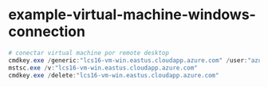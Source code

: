 # example-virtual-machine-windows-connection

```powershell
# conectar virtual machine por remote desktop
cmdkey.exe /generic:"lcs16-vm-win.eastus.cloudapp.azure.com" /user:"azureadministrator" /pass:"azureprueba123*"
mstsc.exe /v:"lcs16-vm-win.eastus.cloudapp.azure.com"
cmdkey.exe /delete:"lcs16-vm-win.eastus.cloudapp.azure.com"
```
